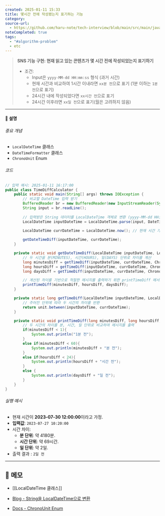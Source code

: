 ```yaml
---
created: 2025-01-11 15:33
title: 몇시간 전에 작성됐는지 표기하는 기능
category: 
source-url:
  - https://github.com/haru-note/tech-interview/blob/main/src/main/java/net/harunote/quiz/TimeDiffCalculator.java
noteCompleted: true
tags:
  - "#algorithm-problem"
  - etc
---
```

> **SNS 기능 구현: 현재 읽고 있는 콘텐츠가 몇 시간 전에 작성되었는지 표기하기**
> - 조건:
> 	- Input은 `yyyy-MM-dd HH:mm:ss` 형식 (과거 시간)
> 	- 현재 시간과 비교하여 1시간 이내라면 `xx분 전`으로 표기 (1분 이하는 `1분 전`으로 표기)
> 	- 24시간 내에 작성되었다면 `xx시간 전`으로 표기
> 	- 24시간 이후라면 `xx일 전`으로 표기(월은 고려하지 않음)

---
#### 🍪 설명
###### 중요 개념
- `LocalDateTime` 클래스
- `DateTimeFormatter` 클래스
- `ChronoUnit` Enum

###### 코드
```java
// 입력 예시: 2025-01-11 16:17:00
public class TimeDiffCalculator {
    public static void main(String[] args) throws IOException {
		// 비교할 DateTime 입력 받기
        BufferedReader br = new BufferedReader(new InputStreamReader(System.in));
        String input = br.readLine();
		
		// 입력받은 String 데이터를 LocalDateTime 객체로 변환 (yyyy-MM-dd HH:mm:ss 로 포맷 지정)
        LocalDateTime inputDateTime = LocalDateTime.parse(input, DateTimeFormatter.ofPattern("yyyy-MM-dd HH:mm:ss"));
         
        LocalDateTime currDateTime = LocalDateTime.now(); // 현재 시간 가져오기

        getDateTimeDiff(inputDateTime, currDateTime);
    }

    private static void getDateTimeDiff(LocalDateTime inputDateTime, LocalDateTime currDateTime){
        // 두 시간을 분(MINUTES), 시간(HOURS), 일(DAYS) 단위로 차이를 계산
        long minutesDiff = getTimeDiff(inputDateTime, currDateTime, ChronoUnit.MINUTES);
        long hoursDiff = getTimeDiff(inputDateTime, currDateTime, ChronoUnit.HOURS);
        long daysDiff = getTimeDiff(inputDateTime, currDateTime, ChronoUnit.DAYS);

        // 계산된 차이를 기반으로 적절한 메시지를 출력하기 위한 printTimeDiff 메서드를 호출
        printTimeDiff(minutesDiff, hoursDiff, daysDiff);
    }

    private static long getTimeDiff(LocalDateTime inputDateTime, LocalDateTime currDateTime, ChronoUnit unit){
        // 주어진 단위에 따라 두 시간의 차이를 반환
        return unit.between(inputDateTime, currDateTime); 
    }

    private static void printTimeDiff(long minutesDiff, long hoursDiff, long daysDiff){
        // 두 시간의 차이를 분, 시간, 일 단위로 비교하여 메시지를 출력
        if(minutesDiff < 1){
            System.out.println("1분 전");
        }
        else if(minutesDiff < 60){
            System.out.println(minutesDiff + "분 전");
        }
        else if(hoursDiff < 24){
            System.out.println(hoursDiff + "시간 전");
        }
        else {
            System.out.println(daysDiff + "일 전");
        }
    }
}
```
###### 실행 예시
- 현재 시간이 **2023-07-30 12:00:00**이라고 가정.
- **입력값**: `2023-07-27 10:20:00`
- 시간 차이:
    - **분 단위**: 약 4180분.
    - **시간 단위**: 약 69시간.
    - **일 단위**: 약 2일.
- 출력 결과 : `2일 전`

---
## 📝 메모 
- [[LocalDateTime 클래스]]

- [Blog - String을 LocalDateTime으로 변환](https://shanepark.tistory.com/263)
- [Docs - ChronoUnit Enum](https://docs.oracle.com/javase/8/docs/api/java/time/temporal/ChronoUnit.html)







